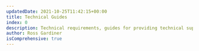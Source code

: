 ```yaml
---
updatedDate: 2021-10-25T11:42:15+00:00
title: Technical Guides
index: 0
description: Technical requirements, guides for providing technical support and guides to troubleshoot common technical problems.
author: Ross Gardiner
isComprehensive: true
---
```

